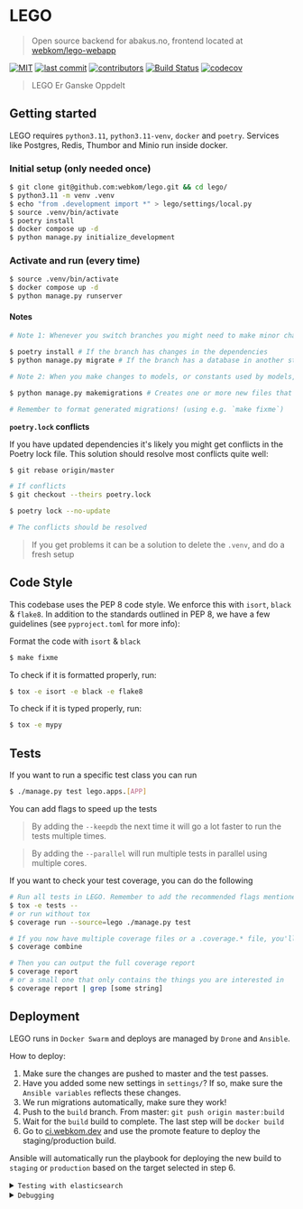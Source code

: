 # LEGO

> Open source backend for abakus.no, frontend located at [webkom/lego-webapp](https://github.com/webkom/lego-webapp)

[![MIT](https://badgen.net/badge/license/MIT/blue)](https://en.wikipedia.org/wiki/MIT_License)
[![last commit](https://badgen.net/github/last-commit/webkom/lego/)](https://github.com/webkom/lego/commits/master)
[![contributors](https://badgen.net/github/contributors/webkom/lego)](https://github.com/webkom/lego/graphs/contributors)
[![Build Status](https://ci.webkom.dev/api/badges/webkom/lego/status.svg)](https://ci.webkom.dev/webkom/lego)
[![codecov](https://codecov.io/gh/webkom/lego/branch/master/graph/badge.svg?token=4JI1CMu58M)](https://codecov.io/gh/webkom/lego)

> LEGO Er Ganske Oppdelt

## Getting started

LEGO requires `python3.11`, `python3.11-venv`, `docker` and `poetry`. Services like Postgres, Redis, Thumbor and Minio run inside docker.

### Initial setup (only needed once)

```bash
$ git clone git@github.com:webkom/lego.git && cd lego/
$ python3.11 -m venv .venv
$ echo "from .development import *" > lego/settings/local.py
$ source .venv/bin/activate
$ poetry install
$ docker compose up -d
$ python manage.py initialize_development
```

### Activate and run (every time)

```bash
$ source .venv/bin/activate
$ docker compose up -d
$ python manage.py runserver
```

#### Notes

```bash
# Note 1: Whenever you switch branches you might need to make minor changes

$ poetry install # If the branch has changes in the dependencies
$ python manage.py migrate # If the branch has a database in another state than yours

# Note 2: When you make changes to models, or constants used by models, you need to create new migrations

$ python manage.py makemigrations # Creates one or more new files that must be commited

# Remember to format generated migrations! (using e.g. `make fixme`)
```

**`poetry.lock` conflicts**

If you have updated dependencies it's likely you might get conflicts in the Poetry lock file.
This solution should resolve most conflicts quite well:

```bash
$ git rebase origin/master

# If conflicts
$ git checkout --theirs poetry.lock

$ poetry lock --no-update

# The conflicts should be resolved
```

> If you get problems it can be a solution to delete the `.venv`, and do a fresh setup

## Code Style

This codebase uses the PEP 8 code style. We enforce this with `isort`, `black` & `flake8`. In addition to the standards outlined in PEP 8, we have a few guidelines (see `pyproject.toml` for more info):

Format the code with `isort` & `black`

```bash
$ make fixme
```

To check if it is formatted properly, run:

```bash
$ tox -e isort -e black -e flake8
```

To check if it is typed properly, run:

```bash
$ tox -e mypy
```

## Tests

If you want to run a specific test class you can run

```bash
$ ./manage.py test lego.apps.[APP]
```

You can add flags to speed up the tests

> By adding the `--keepdb` the next time it will go a lot faster to run the tests multiple times.

> By adding the `--parallel` will run multiple tests in parallel using multiple cores.

If you want to check your test coverage, you can do the following

```bash
# Run all tests in LEGO. Remember to add the recommended flags mentioned above
$ tox -e tests --
# or run without tox
$ coverage run --source=lego ./manage.py test

# If you now have multiple coverage files or a .coverage.* file, you'll have to combine it in order to output report
$ coverage combine

# Then you can output the full coverage report
$ coverage report
# or a small one that only contains the things you are interested in
$ coverage report | grep [some string]
```

## Deployment

LEGO runs in `Docker Swarm` and deploys are managed by `Drone` and `Ansible`.

How to deploy:

1.  Make sure the changes are pushed to master and the test passes.
2.  Have you added some new settings in `settings/`? If so, make sure the `Ansible variables` reflects these changes.
3.  We run migrations automatically, make sure they work!
4.  Push to the `build` branch. From master: `git push origin master:build`
5.  Wait for the `build` build to complete. The last step will be `docker build`
6.  Go to [ci.webkom.dev](https://ci.webkom.dev/webkom/lego/) and use the promote feature to deploy the staging/production build.

Ansible will automatically run the playbook for deploying the new build to `staging` or `production` based on the target selected in step 6.

<details><summary><code>Testing with elasticsearch</code></summary>

### Testing with elasticsearch

By default, development and production uses postgres for search. We can still enable elasticsearch backend in prod, so you can test things locally with elasticsearch. In order to do so, you need to run elasticsearch from `docker-compose.extra.yml` by running `docker-compose -f docker-compose.extra.yml up -d`. Then you need to run lego with the env variable `SEARCH_BACKEND=elasticsearch`. You might need to run the migrate_search and rebuild_index commands to get elasticsearch up to date.

</details>

<details><summary><code>Debugging</code></summary>

### Debugging

If you get an error while installing project dependencies, you might be missing some on your system.

```bash
$ apt-get install libpq-dev python3-dev
```

> For MACOS you need to `brew install postgresql`

If you get an error while running initialize_development mentioning `elasticsearch`, you probably need to run the following code, and then start over from `docker-compose up -d`. [Read why and how to make it permanent on Elasticsearch docs](https://www.elastic.co/guide/en/elasticsearch/reference/current/vm-max-map-count.html).

```bash
$ sysctl -w vm.max_map_count=262144
```

If you get ld: library not found for -lssl

```
export LDFLAGS="-L/usr/local/opt/openssl/lib"
```

When changing the user fixtures one must load new fixtures

```
./manage.py load_fixtures --generate
```

An overview of the available users for development can be found in [this PR](https://github.com/webkom/lego/pull/1913)

</details>
